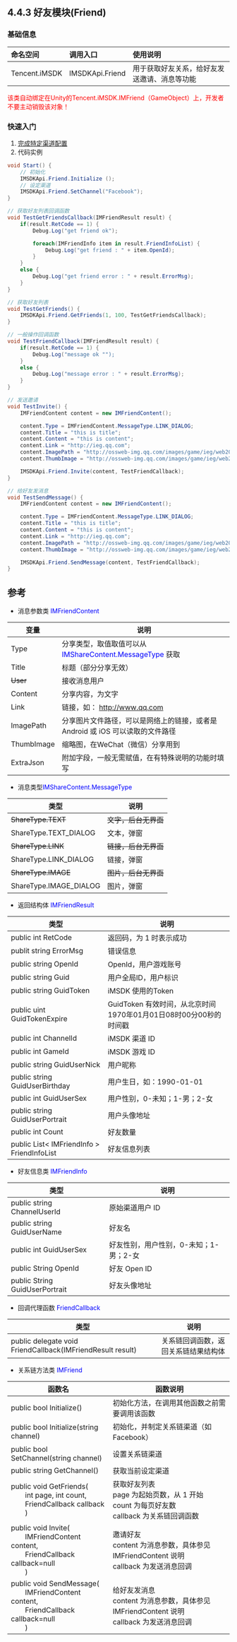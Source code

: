 ## 4.4.3 好友模块(Friend)

### 基础信息

| 命名空间 | 调用入口 |使用说明|
| :-- |:-- |:--|
| Tencent.iMSDK | IMSDKApi.Friend | 用于获取好友关系，给好友发送邀请、消息等功能 |


<font color=red>该类自动绑定在Unity的Tencent.iMSDK.IMFriend（GameObject）上，开发者不要主动销毁该对象！</font>

### 快速入门
1. [完成特定渠道配置](../../Channel/README.md)
2. 代码实例

  ```cs
  void Start() {
      // 初始化
      IMSDKApi.Friend.Initialize ();
      // 设定渠道
      IMSDKApi.Friend.SetChannel("Facebook");
  }

  // 获取好友列表回调函数
  void TestGetFriendsCallback(IMFriendResult result) {
      if(result.RetCode == 1) {
          Debug.Log("get friend ok");

          foreach(IMFriendInfo item in result.FriendInfoList) {
              Debug.Log("get friend : " + item.OpenId);
          }
      }
      else {
          Debug.Log("get friend error : " + result.ErrorMsg);
      }
  }

  // 获取好友列表
  void TestGetFriends() {
      IMSDKApi.Friend.GetFriends(1, 100, TestGetFriendsCallback);
  }

  // 一般操作回调函数
  void TestFriendCallback(IMFriendResult result) {
      if(result.RetCode == 1) {
          Debug.Log("message ok "");
      }
      else {
          Debug.Log("message error : " + result.ErrorMsg);
      }
  }

  // 发送邀请
  void TestInvite() {
      IMFriendContent content = new IMFriendContent();

      content.Type = IMFriendContent.MessageType.LINK_DIALOG;
      content.Title = "this is title";
      content.Content = "this is content";
      content.Link = "http://ieg.qq.com";
      content.ImagePath = "http://ossweb-img.qq.com/images/game/ieg/web201404/logo.png";
      content.ThumbImage = "http://ossweb-img.qq.com/images/game/ieg/web201404/roles/lol.png";

      IMSDKApi.Friend.Invite(content, TestFriendCallback);
  }
  
  // 给好友发消息
  void TestSendMessage() {
      IMFriendContent content = new IMFriendContent();

      content.Type = IMFriendContent.MessageType.LINK_DIALOG;
      content.Title = "this is title";
      content.Content = "this is content";
      content.Link = "http://ieg.qq.com";
      content.ImagePath = "http://ossweb-img.qq.com/images/game/ieg/web201404/logo.png";
      content.ThumbImage = "http://ossweb-img.qq.com/images/game/ieg/web201404/roles/lol.png";

      IMSDKApi.Friend.SendMessage(content, TestFriendCallback);
  }

  ```

## 参考

* 消息参数类 <font color=blue>IMFriendContent</font>

| 变量 | 说明 |
| -- | -- |
| Type | 分享类型，取值取值可以从 <font color=blue>IMShareContent.MessageType</font> 获取
| Title | 标题（部分分享无效） |
| ~~User~~ | 接收消息用户 |
| Content | 分享内容，为文字 |
| Link | 链接，如： http://www.qq.com |
| ImagePath | 分享图片文件路径，可以是网络上的链接，或者是 Android 或 iOS 可以读取的文件路径 |
| ThumbImage | 缩略图，在WeChat（微信）分享用到 |
| ExtraJson | 附加字段，一般无需赋值，在有特殊说明的功能时填写 |

* 消息类型<font color=blue>IMShareContent.MessageType</font>

| 类型 | 说明 |
| -- | -- |
| ~~ShareType.TEXT~~ | ~~文字，后台无界面~~ |
| ShareType.TEXT_DIALOG | 文本，弹窗 |
| ~~ShareType.LINK~~ | ~~链接，后台无界面~~ |
| ShareType.LINK_DIALOG | 链接，弹窗 |
| ~~ShareType.IMAGE~~ | ~~图片，后台无界面~~ |
| ShareType.IMAGE_DIALOG | 图片，弹窗 |

* 返回结构体 <font color=blue>IMFriendResult</font>

| 类型 | 说明 |
| -- | -- |
| public int RetCode | 返回码，为 1 时表示成功 |
| publit string ErrorMsg | 错误信息 |
| public string OpenId | OpenId，用户游戏账号 | 
| public string Guid | 用户全局ID，用户标识 |
| public string GuidToken | iMSDK 使用的Token |
| public uint GuidTokenExpire | GuidToken 有效时间，从北京时间1970年01月01日08时00分00秒的时间戳 |
| public int ChannelId | iMSDK 渠道 ID |
| public int GameId | iMSDK 游戏 ID |
| public string GuidUserNick | 用户昵称 |
| public string GuidUserBirthday | 用户生日，如：1990-01-01 |
| public int GuidUserSex | 用户性别，0-未知；1-男；2-女 |
| public string GuidUserPortrait | 用户头像地址 |
| public int Count | 好友数量 |
| public List< IMFriendInfo > FriendInfoList | 好友信息列表 |


* 好友信息类 <font color=blue>IMFriendInfo</font>

| 类型 | 说明 |
| -- | -- |
| public string ChannelUserId | 原始渠道用户 ID |
| public string GuidUserName | 好友名 |
| public int GuidUserSex | 好友性别，用户性别，0-未知；1-男；2-女 |
| public String OpenId | 好友 Open ID |
| public String GuidUserPortrait | 好友头像地址 |

* 回调代理函数 <font color=blue>FriendCallback</font>

| 类型 | 说明 |
| -- | -- |
| public delegate void FriendCallback(IMFriendResult result) | 关系链回调函数，返回关系链结果结构体 |

* 关系链方法类 <font color=blue>IMFriend</font>

| 函数名 | 函数说明 |
| -- | -- |
| public bool Initialize() | 初始化方法，在调用其他函数之前需要调用该函数 |
| public bool Initialize(string channel) | 初始化，并制定关系链渠道（如Facebook） |
| public bool SetChannel(string channel) | 设置关系链渠道 |
| public string GetChannel() | 获取当前设定渠道 |
| public void GetFriends(<br> &emsp;&emsp;int page, int count,<br> &emsp;&emsp;FriendCallback callback<br>&emsp;&emsp;) | 获取好友列表<br> page 为起始页数，从 1 开始<br> count 为每页好友数<br> callback 为关系链回调函数 |
| public void Invite(<br> &emsp;&emsp;IMFriendContent content, <br> &emsp;&emsp;FriendCallback callback=null<br>&emsp;&emsp;) | 邀请好友<br> content 为消息参数，具体参见 IMFriendContent 说明<br> callback 为发送消息回调 |
| public void SendMessage(<br> &emsp;&emsp;IMFriendContent content, <br> &emsp;&emsp;FriendCallback callback=null<br>&emsp;&emsp;) | 给好友发消息 <br> content 为消息参数，具体参见 IMFriendContent 说明<br> callback 为发送消息回调 |